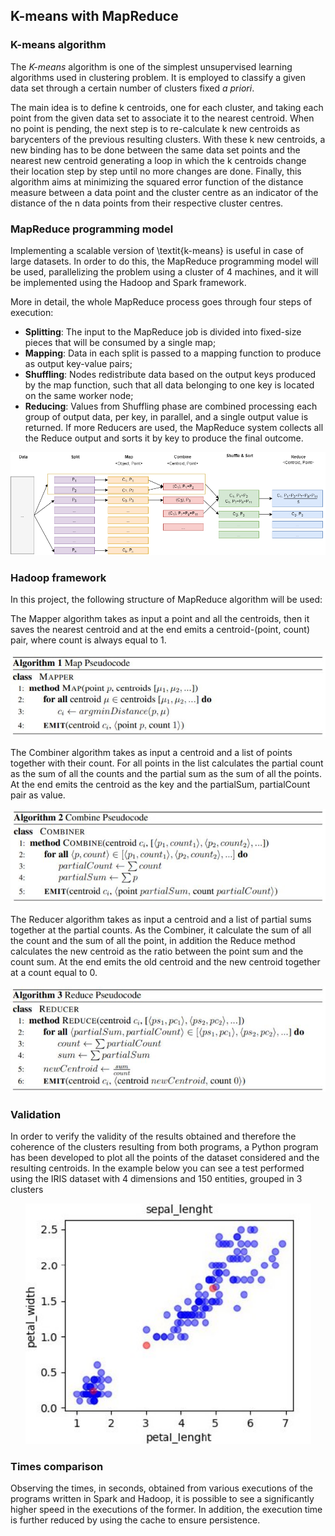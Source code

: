 ## K-means with MapReduce

### K-means algorithm
The *K-means* algorithm is one of the simplest unsupervised learning algorithms used in clustering problem. It is employed to classify a given data set through a certain number of clusters fixed *a priori*.

The main idea is to define k centroids, one for each cluster, and taking each point from the given data set to associate it to the nearest centroid. When no point is pending, the next step is to re-calculate k new centroids as barycenters of the previous resulting clusters. With these k new centroids, a new binding has to be done between the same data set points and the nearest new centroid generating a loop in which the k centroids change their location step by step until no more changes are done. Finally, this algorithm aims at minimizing the squared error function of the distance measure between a data point and the cluster centre as an indicator of the distance of the n data points from their respective cluster centres.

### MapReduce programming model
Implementing a scalable version of \textit{k-means} is useful in case of large datasets. In order to do this, the MapReduce programming model will be used, parallelizing the problem using a cluster of 4 machines, and it will be implemented using the Hadoop and Spark framework.

More in detail, the whole MapReduce process goes through four steps of execution:
- **Splitting**: The input to the MapReduce job is divided into fixed-size pieces that will be consumed by a single map;
- **Mapping**: Data in each split is passed to a mapping function to produce as output key-value pairs;
- **Shuffling**: Nodes redistribute data based on the output keys produced by the map function, such that all data belonging to one key is located on the same worker node;
- **Reducing**: Values from Shuffling phase are combined processing each group of output data, per key, in parallel, and a single output value is returned. If more Reducers are used, the MapReduce system collects all the Reduce output and sorts it by key to produce the final outcome.
<p align="center">
  <img src="https://github.com/davide-coccomini/kmeans-mapreduce/blob/master/Images/algorithm3.png">
</p>

### Hadoop framework
In this project, the following structure of MapReduce algorithm will be used:

The Mapper algorithm takes as input a point and all the centroids, then it saves the nearest centroid and at the end emits a centroid-(point, count) pair, where count is always equal to 1.
<p align="center">
  <img src="https://github.com/davide-coccomini/kmeans-mapreduce/blob/master/Images/MapMethod.JPG">
</p>

The Combiner algorithm takes as input a centroid and a list of points together with their count. For all points in the list calculates the partial count as the sum of all the counts and the partial sum as the sum of all the points. At the end emits the centroid as the key and the partialSum, partialCount pair as value.
<p align="center">
  <img src="https://github.com/davide-coccomini/kmeans-mapreduce/blob/master/Images/CombineMethod.JPG">
</p>

The Reducer algorithm takes as input a centroid and a list of partial sums together at the partial counts. As the Combiner, it calculate the sum of all the count and the sum of all the point, in addition the Reduce method calculates the new centroid as the ratio between the point sum and the count sum. At the end emits the old centroid and the new centroid together at a count equal to 0.
<p align="center">
  <img src="https://github.com/davide-coccomini/kmeans-mapreduce/blob/master/Images/ReduceMethod.JPG">
</p>

### Validation
In order to verify the validity of the results obtained and therefore the coherence of the clusters resulting from both programs, a Python program has been developed to plot all the points of the dataset considered and the resulting centroids. In the example below you can see a test performed using the IRIS dataset with 4 dimensions and 150 entities, grouped in 3 clusters
<p align="center">
  <img src="https://github.com/davide-coccomini/kmeans-mapreduce/blob/master/Images/iris.png">
</p>


### Times comparison
Observing the times, in seconds, obtained from various executions of the programs written in Spark and Hadoop, it is possible to see a significantly higher speed in the executions of the former. In addition, the execution time is further reduced by using the cache to ensure persistence.



